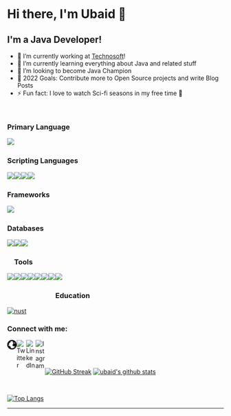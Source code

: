 # Hi there, I'm Ubaid 👋

## I'm a Java Developer!

- 🔭 I’m currently working at [Technosoft][website]!
- 🌱 I’m currently learning everything about Java and related stuff
- 👯 I’m looking to become Java Champion
- 🥅 2022 Goals: Contribute more to Open Source projects and write Blog Posts
- ⚡ Fun fact: I love to watch Sci-fi seasons in my free time 🤣

<br/>

### Primary Language
<img src="https://img.icons8.com/color/48/000000/java-coffee-cup-logo.png"/>

### Scripting Languages
<img align="left" src="https://img.icons8.com/color/48/000000/javascript.png"/>
<img align="left" src="https://img.icons8.com/color/48/000000/html-5.png"/>
<img align="left" src="https://img.icons8.com/color/48/000000/python.png"/>
<img src="https://img.icons8.com/color/48/000000/css3.png"/>

### Frameworks
<img src="https://img.icons8.com/color/48/000000/spring-logo.png"/>

### Databases
<img  align="left" height="48" src="https://www.mysql.com/common/logos/logo-mysql-170x115.png">
<img align="left" src="https://img.icons8.com/color/48/000000/postgreesql.png"/>
<img src="https://img.icons8.com/color/48/000000/mongodb.png"/>

### Tools
<img align="left" src="https://img.icons8.com/color/48/000000/intellij-idea.png"/>
<img align="left" src="https://img.icons8.com/officel/48/000000/java-eclipse.png"/>
<img align="left" src="https://img.icons8.com/fluent/48/000000/visual-studio-code-2019.png"/>
<img align="left" src="https://img.icons8.com/color/48/000000/git.png"/>
<img align="left" src="https://img.icons8.com/fluent/48/000000/github.png"/>
<img align="left" src="https://img.icons8.com/color/48/000000/docker.png"/>
<img align="left" height="48" src="https://www.postman.com/assets/logos/postman-logo-stacked.svg">
<img src="https://img.icons8.com/color/48/000000/ubuntu.png"/>

</br>

### Education
[<img alt="nust" alt="Bachelor of Software Engineering" width="48px" src="https://seeklogo.com/images/N/nust-logo-E161A9240F-seeklogo.com.png"/>][seecs-nust]


### Connect with me:
[<img align="left" alt="technosoft" width="22px" src="https://raw.githubusercontent.com/iconic/open-iconic/master/svg/globe.svg" />][website]
[<img align="left" alt="Twitter" width="22px" src="https://cdn.jsdelivr.net/npm/simple-icons@v3/icons/twitter.svg" />][twitter]
[<img align="left" alt="LinkedIn" width="22px" src="https://cdn.jsdelivr.net/npm/simple-icons@v3/icons/linkedin.svg" />][linkedin]
[<img align="left" alt="Instagram" width="22px" src="https://cdn.jsdelivr.net/npm/simple-icons@v3/icons/instagram.svg" />][instagram]
<br/>
<br/>
<br/>

[![GitHub Streak](https://github-readme-streak-stats.herokuapp.com/?user=UbaidurRehman1&theme=highcontrast)](#)
[![ubaid's github stats](https://github-readme-stats.vercel.app/api?username=UbaidurRehman1&count_private=true&show_icons=true&theme=highcontrast)](#)

<br/>

[![Top Langs](https://github-readme-stats.vercel.app/api/top-langs/?username=UbaidurRehman1&hide=jupyter%20notebook,php&layout=compact&theme=highcontrast)](#)

---

[website]: https://techno-soft.com/
[twitter]: https://twitter.com/Ubaidshan
[instagram]: https://www.instagram.com/ubaid4j
[linkedin]: https://www.linkedin.com/in/ubaid-ur-rehman-5a0118119/
[seecs-nust]: http://www.nust.edu.pk/INSTITUTIONS/Schools/SEECS/Pages/default.aspx 
